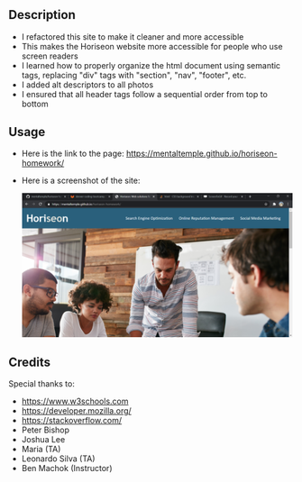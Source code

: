 # <horiseon-homework>
## Description
* I refactored this site to make it cleaner and more accessible
* This makes the Horiseon website more accessible for people who use screen readers
* I learned how to properly organize the html document using semantic tags, replacing "div" tags with "section", "nav", "footer", etc.
* I added alt descriptors to all photos 
* I ensured that all header tags follow a sequential order from top to bottom

## Usage
* Here is the link to the page: https://mentaltemple.github.io/horiseon-homework/ 
* Here is a screenshot of the site:
   
    ![Horiseon Website Screenshot](assets/images/screenshot.png)
   
## Credits
Special thanks to:
* https://www.w3schools.com
* https://developer.mozilla.org/
* https://stackoverflow.com/
* Peter Bishop
* Joshua Lee
* Maria (TA)
* Leonardo Silva (TA)
* Ben Machok (Instructor)


